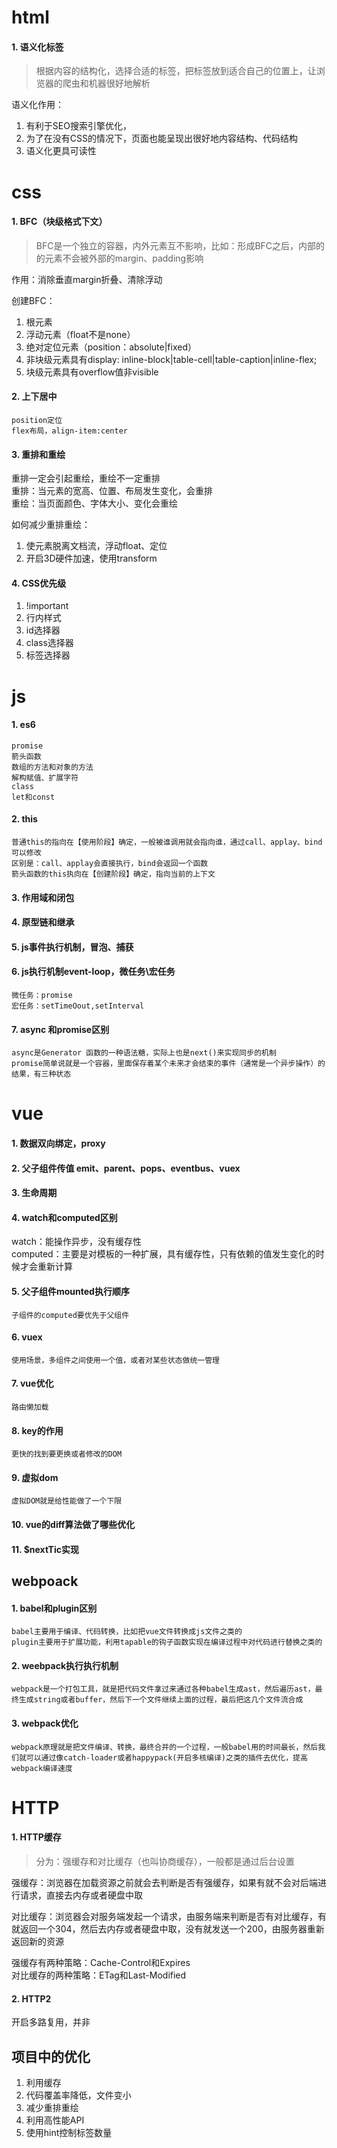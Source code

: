 # html 
#### 1. 语义化标签
>根据内容的结构化，选择合适的标签，把标签放到适合自己的位置上，让浏览器的爬虫和机器很好地解析

语义化作用：  
1. 有利于SEO搜索引擎优化，
2. 为了在没有CSS的情况下，页面也能呈现出很好地内容结构、代码结构
3. 语义化更具可读性


# css 
#### 1. BFC（块级格式下文）
>BFC是一个独立的容器，内外元素互不影响，比如：形成BFC之后，内部的的元素不会被外部的margin、padding影响

作用：消除垂直margin折叠、清除浮动

创建BFC：
1. 根元素
2. 浮动元素（float不是none）
3. 绝对定位元素（position：absolute|fixed）
4. 非块级元素具有display: inline-block|table-cell|table-caption|inline-flex;
5. 块级元素具有overflow值非visible

#### 2. 上下居中
	position定位
	flex布局，align-item:center
#### 3. 重排和重绘
重排一定会引起重绘，重绘不一定重排  
重排：当元素的宽高、位置、布局发生变化，会重排  
重绘：当页面颜色、字体大小、变化会重绘

如何减少重排重绘：
1. 使元素脱离文档流，浮动float、定位
2. 开启3D硬件加速，使用transform

#### 4. CSS优先级
1. !important
2. 行内样式
3. id选择器
4. class选择器
5. 标签选择器

# js

#### 1. es6
	promise
	箭头函数
	数组的方法和对象的方法
	解构赋值、扩展字符
	class
	let和const
#### 2. this
	普通this的指向在【使用阶段】确定，一般被谁调用就会指向谁，通过call、applay、bind可以修改
	区别是：call、applay会直接执行，bind会返回一个函数
	箭头函数的this执向在【创建阶段】确定，指向当前的上下文
#### 3. 作用域和闭包
#### 4. 原型链和继承
#### 5. js事件执行机制，冒泡、捕获
#### 6. js执行机制event-loop，微任务\宏任务
	微任务：promise
	宏任务：setTimeOout,setInterval
#### 7. async 和promise区别
	async是Generator 函数的一种语法糖，实际上也是next()来实现同步的机制
	promise简单说就是一个容器，里面保存着某个未来才会结束的事件（通常是一个异步操作）的结果，有三种状态



# vue
#### 1. 数据双向绑定，proxy
#### 2. 父子组件传值 emit、parent、pops、eventbus、vuex
#### 3. 生命周期
#### 4. watch和computed区别
watch：能操作异步，没有缓存性  
computed：主要是对模板的一种扩展，具有缓存性，只有依赖的值发生变化的时候才会重新计算
#### 5. 父子组件mounted执行顺序
	子组件的computed要优先于父组件
#### 6. vuex
	使用场景，多组件之间使用一个值，或者对某些状态做统一管理
#### 7. vue优化
	路由懒加载
#### 8. key的作用
	更快的找到要更换或者修改的DOM
#### 9. 虚拟dom
	虚拟DOM就是给性能做了一个下限
#### 10. vue的diff算法做了哪些优化
#### 11. $nextTic实现

## webpoack

#### 1. babel和plugin区别
	babel主要用于编译、代码转换，比如把vue文件转换成js文件之类的
	plugin主要用于扩展功能，利用tapable的钩子函数实现在编译过程中对代码进行替换之类的
#### 2. weebpack执行执行机制
	webpack是一个打包工具，就是把代码文件拿过来通过各种babel生成ast，然后遍历ast，最终生成string或者buffer，然后下一个文件继续上面的过程，最后把这几个文件流合成
#### 3. webpack优化
	webpack原理就是把文件编译、转换，最终合并的一个过程，一般babel用的时间最长，然后我们就可以通过像catch-loader或者happypack(开启多核编译)之类的插件去优化，提高webpack编译速度

# HTTP
#### 1. HTTP缓存
> 分为：强缓存和对比缓存（也叫协商缓存），一般都是通过后台设置

强缓存：浏览器在加载资源之前就会去判断是否有强缓存，如果有就不会对后端进行请求，直接去内存或者硬盘中取

对比缓存：浏览器会对服务端发起一个请求，由服务端来判断是否有对比缓存，有就返回一个304，然后去内存或者硬盘中取，没有就发送一个200，由服务器重新返回新的资源

强缓存有两种策略：Cache-Control和Expires  
对比缓存的两种策略：ETag和Last-Modified
#### 2. HTTP2
开启多路复用，并非



## 项目中的优化
1. 利用缓存
2. 代码覆盖率降低，文件变小
3. 减少重排重绘
4. 利用高性能API
5. 使用hint控制标签数量